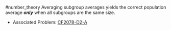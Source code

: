 #number_theory
Averaging subgroup averages yields the correct population average ***only*** when all subgroups are the same size.
- Associated Problem: [CF2078-D2-A](https://codeforces.com/contest/2078/problem/A)